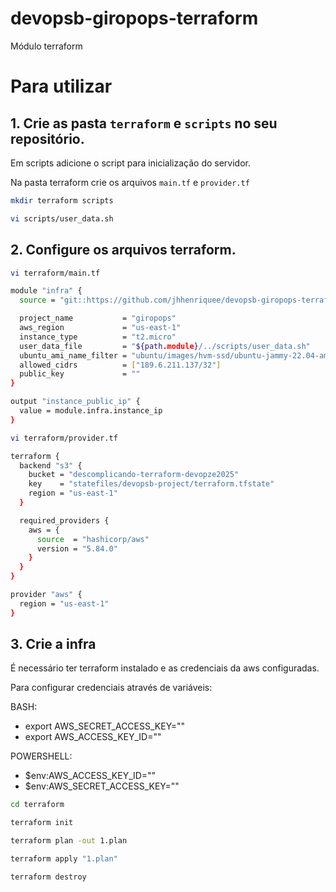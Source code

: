 # devopsb-giropops-terraform
Módulo terraform

# Para utilizar
## 1. Crie as pasta `terraform` e `scripts` no seu repositório.

Em scripts adicione o script para inicialização do servidor.

Na pasta terraform crie os arquivos `main.tf` e `provider.tf`

```bash
mkdir terraform scripts
```

```bash
vi scripts/user_data.sh
```

## 2. Configure os arquivos terraform. 

```bash
vi terraform/main.tf
```
```bash
module "infra" {
  source = "git::https://github.com/jhhenriquee/devopsb-giropops-terraform.git?ref=v1.0.0"

  project_name           = "giropops"
  aws_region             = "us-east-1"
  instance_type          = "t2.micro"
  user_data_file         = "${path.module}/../scripts/user_data.sh"
  ubuntu_ami_name_filter = "ubuntu/images/hvm-ssd/ubuntu-jammy-22.04-amd64-server-*"
  allowed_cidrs          = ["189.6.211.137/32"]
  public_key             = ""
}

output "instance_public_ip" {
  value = module.infra.instance_ip
}
```
```bash
vi terraform/provider.tf
```
```bash
terraform {
  backend "s3" {
    bucket = "descomplicando-terraform-devopze2025"
    key    = "statefiles/devopsb-project/terraform.tfstate"
    region = "us-east-1"
  }

  required_providers {
    aws = {
      source  = "hashicorp/aws"
      version = "5.84.0"
    }
  }
}

provider "aws" {
  region = "us-east-1"
}
```

## 3. Crie a infra

É necessário ter terraform instalado e as credenciais da aws configuradas.

Para configurar credenciais através de variáveis:

BASH:
- export AWS_SECRET_ACCESS_KEY=""
- export AWS_ACCESS_KEY_ID=""

POWERSHELL:
- $env:AWS_ACCESS_KEY_ID=""
- $env:AWS_SECRET_ACCESS_KEY=""

```bash
cd terraform
```

```bash
terraform init
```

```bash
terraform plan -out 1.plan
```

```bash
terraform apply "1.plan"
```

```bash
terraform destroy
```
